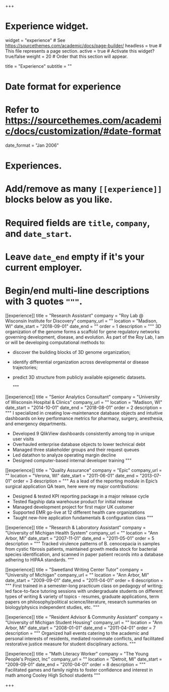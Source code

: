 +++
# Experience widget.
widget = "experience"  # See https://sourcethemes.com/academic/docs/page-builder/
headless = true  # This file represents a page section.
active = true  # Activate this widget? true/false
weight = 20  # Order that this section will appear.

title = "Experience"
subtitle = ""

# Date format for experience
#   Refer to https://sourcethemes.com/academic/docs/customization/#date-format
date_format = "Jan 2006"

# Experiences.
#   Add/remove as many `[[experience]]` blocks below as you like.
#   Required fields are `title`, `company`, and `date_start`.
#   Leave `date_end` empty if it's your current employer.
#   Begin/end multi-line descriptions with 3 quotes `"""`.

[[experience]]
  title = "Research Assistant"
  company = "Roy Lab @ Wisconsin Institute for Discovery"
  company_url = ""
  location = "Madison, WI"
  date_start = "2018-09-01"
  date_end = ""
  order = 1
  description = """
3D organization of the genome forms a scaffold for gene regulatory networks governing development, disease, and evolution. As part of the Roy Lab, I am or will be developing computational methods to:

* discover the building blocks of 3D genome organization;
* identify differential organization across developmental or disease trajectories;
* predict 3D structure from publicly available epigenetic datasets.

  """

[[experience]]
  title = "Senior Analytics Consultant"
  company = "University of Wisconsin Hospital & Clinics"
  company_url = ""
  location = "Madison, WI"
  date_start = "2014-10-01"
  date_end = "2018-08-01"
  order = 2
  description = """
  I specialized in creating low-maintenance database objects and intuitive dashboards on key performance metrics for  pharmacy, surgery, anesthesia, and emergency departments. 
  * Developed 9 QlikView dashboards consistently among top in unique user visits
  * Overhauled enterprise database objects to lower technical debt
  * Managed three stakeholder groups and their request queues
  * Led datathon to analyze operating margin decline
  * Designed computer-based internal developer training
  """

[[experience]]
  title = "Quality Assurance"
  company = "Epic"
  company_url = ""
  location = "Verona, WI"
  date_start = "2011-06-01"
  date_end = "2013-07-01"
  order = 3
  description = """
  As a lead of the reporting module in Epic’s surgical application QA team, here were my major contributions: 
  * Designed & tested KPI reporting package in a major release cycle
  * Tested flagship data warehouse product for initial release
  * Managed development project for first major UK customer
  * Supported EMR go-live at 12 different health care organizations
  * Taught new-hire application fundamentals & configuration class
  """
  
[[experience]]
  title = "Research & Laboratory Assistant"
  company = "University of Michigan Health System"
  company_url = ""
  location = "Ann Arbor, MI"
  date_start = "2007-11-01"
  date_end = "2011-05-01"
  order = 5
  description = """
  Tracked virulence patterns of B. cenocepacia in samples from cystic fibrosis patients, maintained growth media stock for bacterial species identification, and scanned in paper patient records into a database adhering to HIPAA standards.
  """

[[experience]]
  title = "Sweetland Writing Center Tutor"
  company = "University of Michigan"
  company_url = ""
  location = "Ann Arbor, MI"
  date_start = "2009-09-01"
  date_end = "2011-04-01"
  order = 6
  description = """
  First trained in a semester-long practicum class on pedagogy of writing; led face-to-face tutoring sessions with undergraduate students on different types of writing & variety of topics - resumes, graduate applications, term papers on philosophy/political science/literature, research summaries on biology/physics independent studies, etc.
  """
  
[[experience]]
  title = "Resident Advisor & Community Assistant"
  company = "University of Michigan Student Housing"
  company_url = ""
  location = "Ann Arbor, MI"
  date_start = "2008-01-01"
  date_end = "2011-04-01"
  order = 7
  description = """
  Organized hall events catering to the academic and personal interests of residents, mediated roommate conflicts, and facilitated restorative justice measure for student disciplinary actions.
  """

[[experience]]
  title = "Math Literacy Worker"
  company = "The Young People's Project, Inc"
  company_url = ""
  location = "Detroit, MI"
  date_start = "2009-09-01"
  date_end = "2010-04-01"
  order = 8
  description = """
  Facilitated games and family nights to foster confidence and interest in math among Cooley High School students
  """

+++
